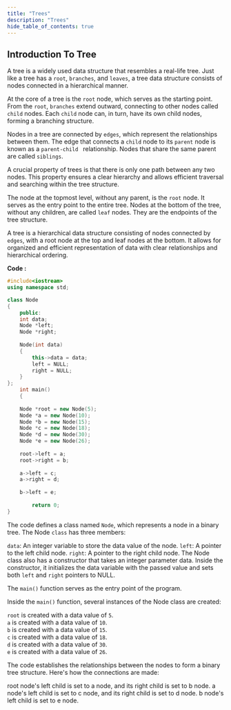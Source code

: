 ```yaml
---
title: "Trees"
description: "Trees"
hide_table_of_contents: true
---
```


## Introduction To Tree

A tree is a widely used data structure that resembles a real-life tree. Just like a tree has a `root`, `branches`, and `leaves`, a tree data structure consists of nodes connected in a hierarchical manner.

At the core of a tree is the `root` node, which serves as the starting point. From the `root`, `branches` extend outward, connecting to other nodes called `child` nodes. Each `child` node can, in turn, have its own child nodes, forming a branching structure.

Nodes in a tree are connected by `edges`, which represent the relationships between them. The edge that connects a `child` node to its `parent` node is known as a `parent-child ` relationship. Nodes that share the same parent are called `siblings`.

A crucial property of trees is that there is only one path between any two nodes. This property ensures a clear hierarchy and allows efficient traversal and searching within the tree structure.

The node at the topmost level, without any parent, is the `root` node. It serves as the entry point to the entire tree. Nodes at the bottom of the tree, without any children, are called `leaf` nodes. They are the endpoints of the tree structure.

A tree is a hierarchical data structure consisting of nodes connected by `edges`, with a root node at the top and leaf nodes at the bottom. It allows for organized and efficient representation of data with clear relationships and hierarchical ordering.

**Code :**

```cpp
#include<iostream>
using namespace std;

class Node
{
    public:
    int data;
    Node *left;
    Node *right;
    
    Node(int data)
    {
        this->data = data;
        left = NULL;
        right = NULL;
    }
};
    int main()
    {
        
    Node *root = new Node(5);
    Node *a = new Node(10);
    Node *b = new Node(15);
    Node *c = new Node(18);
    Node *d = new Node(30);
    Node *e = new Node(26);
    
    root->left = a;
    root->right = b;
    
    a->left = c;
    a->right = d;
    
    b->left = e;
    
        return 0;
}
```

The code defines a class named `Node`, which represents a node in a binary tree. The Node `class` has three members:

`data`: An integer variable to store the data value of the node.
`left`: A pointer to the left child node.
`right`: A pointer to the right child node.
The Node class also has a constructor that takes an integer parameter data. Inside the constructor, it initializes the data variable with the passed value and sets both `left` and `right` pointers to NULL.

The `main()` function serves as the entry point of the program.

Inside the `main()` function, several instances of the Node class are created:

`root` is created with a data value of `5`. <br/>
`a` is created with a data value of `10`. <br/>
`b` is created with a data value of `15`. <br/>
`c` is created with a data value of `18`. <br/>
`d` is created with a data value of `30`. <br/>
`e` is created with a data value of `26`.<br/>

The code establishes the relationships between the nodes to form a binary tree structure. Here's how the connections are made:

root node's left child is set to a node, and its right child is set to b node.
a node's left child is set to c node, and its right child is set to d node.
b node's left child is set to e node.

